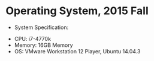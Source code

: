 # Operating System, 2015 Fall #

- System Specification: 
 + CPU: i7-4770k
 + Memory: 16GB Memory
 + OS: VMware Workstation 12 Player, Ubuntu 14.04.3

